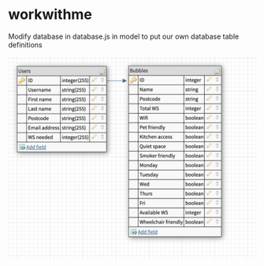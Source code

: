# workwithme

Modify database in database.js in model to put our own database table definitions

![Database Schema](./client/workwithme/public/Database_Schema.png)
